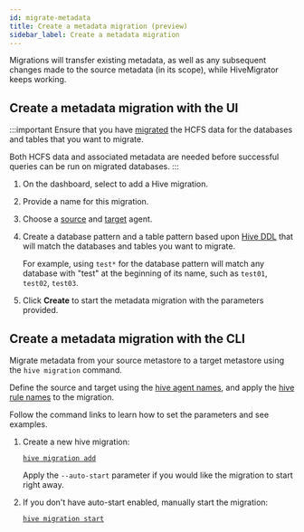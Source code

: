 ```yaml
---
id: migrate-metadata
title: Create a metadata migration (preview)
sidebar_label: Create a metadata migration
---
```


Migrations will transfer existing metadata, as well as any subsequent changes made to the source metadata (in its scope), while HiveMigrator keeps working.

## Create a metadata migration with the UI

:::important
Ensure that you have [migrated](#migrate-data) the HCFS data for the databases and tables that you want to migrate.

Both HCFS data and associated metadata are needed before successful queries can be run on migrated databases.
:::

1. On the dashboard, select to add a Hive migration.

2. Provide a name for this migration.

3. Choose a [source](./connect-metastores.md#add-source-agent) and [target](./connect-metastores.md#add-target-agents) agent.

4. Create a database pattern and a table pattern based upon [Hive DDL](https://cwiki.apache.org/confluence/display/Hive/LanguageManual+DDL#LanguageManualDDL-Show) that will match the databases and tables you want to migrate.

   For example, using `test*` for the database pattern will match any database with "test" at the beginning of its name, such as `test01`, `test02`, `test03`.

5. Click **Create** to start the metadata migration with the parameters provided.

## Create a metadata migration with the CLI

Migrate metadata from your source metastore to a target metastore using the `hive migration` command.

Define the source and target using the [hive agent names](./connect-metastores.md#add-hive-agents), and apply the [hive rule names](./define-metadata-rules.md#add-hive-rules) to the migration.

Follow the command links to learn how to set the parameters and see examples.

1. Create a new hive migration:

   [`hive migration add`](./command-reference.md#hive-migration-add)

   Apply the `--auto-start` parameter if you would like the migration to start right away.

1. If you don't have auto-start enabled, manually start the migration:

   [`hive migration start`](./command-reference.md#hive-migration-start)
